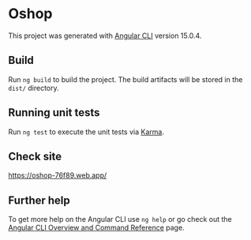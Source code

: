 # Oshop

This project was generated with [Angular CLI](https://github.com/angular/angular-cli) version 15.0.4.

## Build

Run `ng build` to build the project. The build artifacts will be stored in the `dist/` directory.

## Running unit tests

Run `ng test` to execute the unit tests via [Karma](https://karma-runner.github.io).

## Check site

https://oshop-76f89.web.app/

## Further help

To get more help on the Angular CLI use `ng help` or go check out the [Angular CLI Overview and Command Reference](https://angular.io/cli) page.
